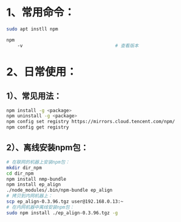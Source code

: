 # 1、常用命令：

```bash
sudo apt instll npm

npm
	-v                                  # 查看版本
```

# 2、日常使用：

## 1）、常见用法：

```bash
npm install -g <package>
npm uninstall -g <package>
npm config set registry https://mirrors.cloud.tencent.com/npm/
npm config get registry
```

## 2）、离线安装npm包：

```bash
# 在联网的机器上安装npm包：
mkdir dir_npm
cd dir_npm
npm install nmp-bundle
npm install ep_align
./node_modules/.bin/npm-bundle ep_align
# 拷贝到内网机器上：
scp ep_align-0.3.96.tgz user@192.168.0.13:~
# 在内网机器中离线安装npm包：
sudo npm install ./ep_align-0.3.96.tgz -g
```

